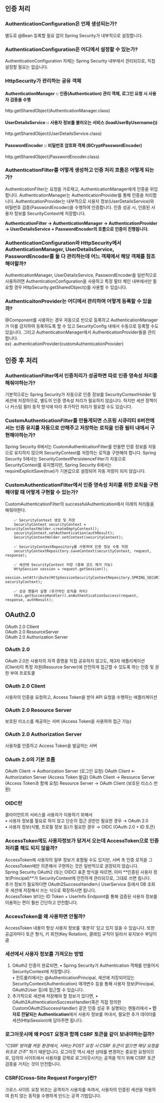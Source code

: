 ## 인증 처리
### AuthenticationConfiguration은 언제 생성되는가?
별도로 @Bean 등록할 필요 없이 Spring Security가 내부적으로 설정합니다.
### AuthenticationConfiguration은 어디에서 설정할 수 있는가?
AuthenticationConfiguration 자체는 Spring Security 내부에서 관리되므로, 직접 설정할 필요는 없습니다.

### HttpSecurity가 관리하는 공유 객체
#### AuthenticationManager ::	인증(Authentication) 관리 객체, 로그인 요청 시 사용자 검증을 수행	
http.getSharedObject(AuthenticationManager.class)  
#### UserDetailsService	:: 사용자 정보를 불러오는 서비스 (loadUserByUsername())
http.getSharedObject(UserDetailsService.class)  
#### PasswordEncoder ::	비밀번호 암호화 객체 (BCryptPasswordEncoder) 
http.getSharedObject(PasswordEncoder.class)  


### AuthenticationFilter를 어떻게 생성하고 인증 처리 흐름은 어떻게 되는가?   
AuthenticationFilter는 요청을 가로채고, AuthenticationManager에게 인증을 위임합니다. AuthenticationManager는 AuthenticationProvider를 통해 인증을 처리합니다.  AuthenticationProvider는 내부적으로 사용자 정보(UserDetailsService)와 비밀번호 검증(PasswordEncoder)을 수행하여 인증합니다.  인증 성공 시, 인증된 사용자 정보를 SecurityContext에 저장합니다.  

**AuthenticationFilter → AuthenticationManager → AuthenticationProvider → UserDetailsService + PasswordEncoder의 흐름으로 인증이 진행됩니다.**

### AuthenticationConfiguration와 HttpSecurity에서 AuthenticationManager, UserDetailsService, PasswordEncoder를 둘 다 관리하는데 어느 객체에서 해당 객체를 참조해야할까?
AuthenticationManager, UserDetailsService, PasswordEncoder를 일반적으로 사용하려면 AuthenticationConfiguration을 사용하고 특정 필터 체인 내부에서만 필요할 경우 HttpSecurity.getSharedObject()를 사용할 수 있습니다.  

### AuthenticaitonProvider는 어디에서 관리하며 어떻게 등록할 수 있을까?
@Component를 사용하는 경우 자동으로 빈으로 등록하고 AuthenticationManager가 이를 감지하여 등록하도록 할 수 있고 SecurityConfig 내에서 수동으로 등록할 수도 있습니다. 그리고 AuthenticationManager에서 AuthenticationProvider들을 관리합니다.  
ex) .authenticationProvider(customAuthenticationProvider)  

## 인증 후 처리

### AuthenticationFilter에서 인증처리가 성공하면 따로 인증 영속성 처리를 해줘야하는가?
기본적으로는 Spring Security가 자동으로 인증 정보를 SecurityContextHolder 및 세션에 저장하므로, 별도의 인증 영속성 처리가 필요하지 않습니다.
하지만 세션 정책이나 커스텀 필터 동작 방식에 따라 추가적인 처리가 필요할 수도 있습니다.  

### CustomAuthenticationFilter를 만들게되면 스프링 시큐리티 6버전에서는 인증 유지를 자동으로 안해주고 저장하는 로직을 인증 필터 내에서 구현해야하는가?
Spring Security 6에서는 CustomAuthenticationFilter를 만들면 인증 정보를 자동으로 유지하지 않으며 SecurityContext를 저장하는 로직을 구현해야 합니다.
Spring Security 5에서는 SecurityContextPersistenceFilter가 자동으로 SecurityContext를 유지했지만, Spring Security 6에서는 requireExplicitSave(true)가 기본값으로 설정되어 자동 저장이 되지 않습니다.

### CustomAuthenticationFilter에서 인증 영속성 처리를 위한 로직을 구현해야할 때 어떻게 구현할 수 있는가?
CustomAuthenticationFilter의 successfulAuthentication에서 아래의 처리들을 해줘야한다.

        ✅ SecurityContext 생성 및 저장
        SecurityContext securityContext = SecurityContextHolder.createEmptyContext();
        securityContext.setAuthentication(authResult);
        SecurityContextHolder.setContext(securityContext);

        ✅ SecurityContextRepository를 사용하여 인증 정보 수동 저장
        securityContextRepository.saveContext(securityContext, request, response);

        ✅ 세션에 SecurityContext 저장 (중복 코드 제거 가능)
        HttpSession session = request.getSession();
        session.setAttribute(HttpSessionSecurityContextRepository.SPRING_SECURITY_CONTEXT_KEY, securityContext);

        ✅ 성공 핸들러 실행 (추가적인 로직을 처리)
        this.getSuccessHandler().onAuthenticationSuccess(request, response, authResult);


## OAuth2.0

OAuth 2.0 Cllient  
OAuth 2.0 ResourceServer  
OAuth 2.0 Authorization Server  
  
### OAuth 2.0
OAuth 2.0은 사용자의 자격 증명을 직접 공유하지 않고도, 제3자 애플리케이션(Client)이 특정 자원(Resource Server)에 안전하게 접근할 수 있도록 하는 인증 및 권한 부여 프로토콜  

### OAuth 2.0 Client
사용자의 인증을 요청하고, Access Token을 받아 API 요청을 수행하는 애플리케이션  
  
### OAuth 2.0 Resource Server
보호된 리소스를 제공하는 서버 (Access Token을 사용하여 접근 가능)  

### OAuth 2.0 Authorization Server
사용자를 인증하고 Access Token을 발급하는 서버  

### OAuth 2.0의 기본 흐름
OAuth Client → Authorization Server (로그인 요청)
OAuth Client ← Authorization Server (Access Token 발급)
OAuth Client → Resource Server (Access Token과 함께 요청)
Resource Server → OAuth Client (보호된 리소스 반환)

### OIDC란
클라이언트의 서비스를 사용자가 이용하기 위해서  
        •	사용자 정보를 필요로 하지 않고 단순히 접근 권한만 필요한 경우 → OAuth 2.0  
        •	사용자 정보(식별, 프로필 정보 등)가 필요한 경우 → OIDC (OAuth 2.0 + ID 토큰)  
        
### AccessToken에도 사용자정보가 담겨서 오는데 AccessToken으로 인증처리를 해도 되지 않을까?
AccessToken에 사용자의 일부 정보가 포함될 수도 있지만, 서버 측 인증 로직을 그 AccessToken에만 의존해서 구현하는 것은 일반적으로 권장되지 않습니다.  
Spring Security OAuth2 (또는 OIDC) 표준 방식을 따르면, 이미 **인증된 사용자 정보(Principal)**가 SecurityContext에 안전하게 관리되므로, 그대로 쓰면 됩니다.  
추가 정보가 필요하다면 OAuth2SuccessHandler나 UserService 등에서 DB 조회 후 세션에 저장해서 쓰는 식으로 확장하시면 됩니다.  
AccessToken 보다는 ID Token + UserInfo Endpoint를 통해 검증된 사용자 정보를 이용하는 편이 훨씬 간단하고 안전합니다.  

### AccessToken을 왜 사용하면 안될까?
AccessToken 내용이 항상 사용자 정보를 ‘충분히’ 담고 있지 않을 수 있습니다. 또한 공급자마다 토큰 형식, 키 회전(Key Rotation), 클레임 규칙이 달라서 유지보수 부담이 큼

### 세션에서 사용자 정보를 가져오는 방법 
1.	OAuth2 인증이 완료되면,
        •	Spring Security가 Authentication 객체를 만들어서 SecurityContext에 저장합니다.  	
        •	컨트롤러에서는 @AuthenticationPrincipal, 세션에 저장되어있는 SecurityContext(Authentication) 매개변수 등을 통해 사용자 정보(Principal, OAuth2User 등)에 접근할 수 있습니다.
3.	추가적으로 세션에 저장해야 할 정보가 있다면,
        •	OAuth2AuthenticationSuccessHandler(혹은 직접 정의한 CustomOAuth2SuccessHandler) 같은 인증 성공 후 실행되는 핸들러에서
        •	**인자로 전달되는 Authentication**에서 사용자 정보를 꺼내서, 필요한 추가 데이터를 세션(HttpSession)에 담아주면 됩니다.

### 로그아웃시에 왜 POST 요청과 함께 CSRF 토큰을 같이 보내야하는걸까?
*“CSRF 방어를 켜둔 환경에서, 서버는 POST 요청 시 CSRF 토큰이 없으면 해당 요청을 위조로 간주”* 하기 때문입니다.  로그아웃 역시 세션 상태를 변경하는 중요한 요청이므로, 임의의 사이트에서 사용자를 강제로 로그아웃시키는 공격을 막기 위해 CSRF 토큰 검증을 거치는 것이 안전합니다.

### CSRF(Cross-Site Request Forgery)란?
크로스 사이트 요청 위조는 공격자가 사용자를 속여서, 사용자의 인증된 세션을 악용하여 원치 않는 동작을 수행하게 만드는 공격 기법입니다.
